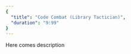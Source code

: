 ```yaml
---
{
  "title": "Code Combat (Library Tactician)",
  "duration": "9:99"
}
---
```


Here comes description
